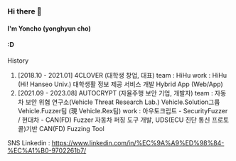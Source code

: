 ### Hi there 👋

#### I'm Yoncho (yonghyun cho) 
####
#### :D 

History
1. [2018.10 - 2021.01] 4CLOVER (대학생 창업, 대표)
  team : HiHu 
  work : HiHu (Hi! Hanseo Univ.) 대학생활 정보 제공 서비스 개발
         Hybrid App (Web/App)
2. [2021.09 - 2023.08] AUTOCRYPT (자율주행 보안 기업, 개발자)
  team : 자동차 보안 위협 연구소(Vehicle Threat Research Lab.) Vehicle.Solution그룹 Vehicle.Fuzzer팀 (現 Vehicle.Rex팀)
  work : 아우토크립트 - SecurityFuzzer / 현대차 - CAN(FD) Fuzzer 
         자동차 퍼징 도구 개발, UDS(ECU 진단 통신 프로토콜)기반 CAN(FD) Fuzzing Tool


SNS
Linkedin : https://www.linkedin.com/in/%EC%9A%A9%ED%98%84-%EC%A1%B0-9702261b7/


<!--
**yoncho/yoncho** is a ✨ _special_ ✨ repository because its `README.md` (this file) appears on your GitHub profile.

Here are some ideas to get you started:

- 🔭 I’m currently working on ...
- 🌱 I’m currently learning ...
- 👯 I’m looking to collaborate on ...
- 🤔 I’m looking for help with ...
- 💬 Ask me about ...
- 📫 How to reach me: ...
- 😄 Pronouns: ...
- ⚡ Fun fact: ...
-->
